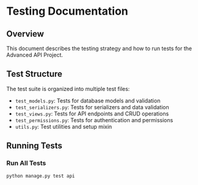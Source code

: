 # Testing Documentation

## Overview

This document describes the testing strategy and how to run tests for the Advanced API Project.

## Test Structure

The test suite is organized into multiple test files:

- `test_models.py`: Tests for database models and validation
- `test_serializers.py`: Tests for serializers and data validation
- `test_views.py`: Tests for API endpoints and CRUD operations
- `test_permissions.py`: Tests for authentication and permissions
- `utils.py`: Test utilities and setup mixin

## Running Tests

### Run All Tests
```bash
python manage.py test api